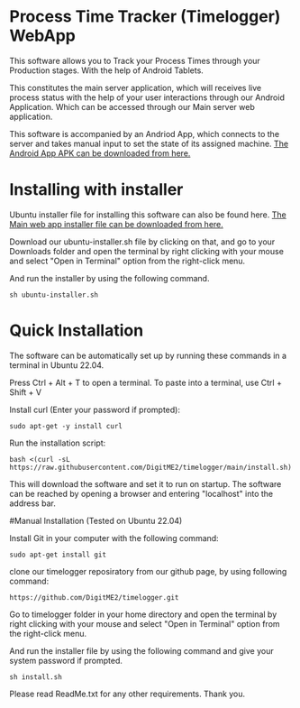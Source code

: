 # Process Time Tracker (Timelogger) WebApp
This software allows you to Track your Process Times through your Production stages. With the help of Android Tablets. 

This constitutes the main server application, which will receives live process status with the help of your user interactions 
through our Android Application. Which can be accessed through our Main server web application.

This software is accompanied by an Andriod App, which connects to the server and takes manual input to set the 
state of its assigned machine. [The Android App APK can be downloaded from here.](https://github.com/DigitME2/timelogger/releases/tag/v2.14)

# Installing with installer
Ubuntu installer file for installing this software can also be found here. 
[The Main web app installer file can be downloaded from here.](https://github.com/DigitME2/timelogger/releases/tag/v2.14)

Download our ubuntu-installer.sh file by clicking on that, and go to your Downloads folder and open the terminal 
by right clicking with your mouse and select "Open in Terminal" option from the right-click menu.

And run the installer by using the following command. 

```
sh ubuntu-installer.sh
```

# Quick Installation
The software can be automatically set up by running these commands in a terminal in Ubuntu 22.04.

Press Ctrl + Alt + T to open a terminal. To paste into a terminal, use Ctrl + Shift + V

Install curl (Enter your password if prompted):

```
sudo apt-get -y install curl
```

Run the installation script:

```
bash <(curl -sL https://raw.githubusercontent.com/DigitME2/timelogger/main/install.sh)
```

This will download the software and set it to run on startup. The software can be reached by opening a browser and entering "localhost" into the address bar. 

#Manual Installation
(Tested on Ubuntu 22.04)

Install Git in your computer with the following command:

```
sudo apt-get install git
```

clone our timelogger reposiratory from our github page, by using following command:

```
https://github.com/DigitME2/timelogger.git
```

Go to timelogger folder in your home directory and open the terminal 
by right clicking with your mouse and select "Open in Terminal" option from the right-click menu.

And run the installer file by using the following command and give your system password if prompted.

```
sh install.sh
```

Please read ReadMe.txt for any other requirements. Thank you.
